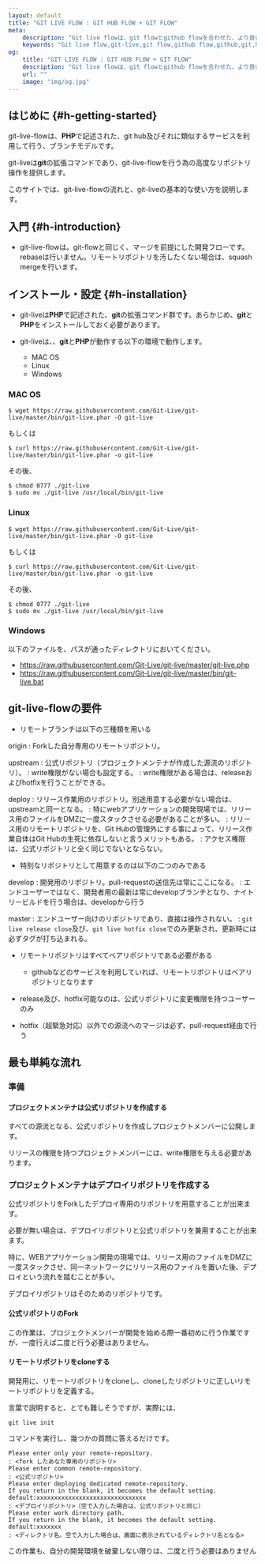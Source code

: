 ```yaml
---
layout: default
title: "GIT LIVE FLOW : GIT HUB FLOW + GIT FLOW"
meta:
    description: "Git live flowは、git flowとgithub flowを合わせた、より良い開発フローです。"
    keywords: "Git live flow,git-live,git flow,github flow,github,git,開発フロー,ブランチモデル"
og:
    title: "GIT LIVE FLOW : GIT HUB FLOW + GIT FLOW"
    description: "Git live flowは、git flowとgithub flowを合わせた、より良い開発フローです。"
    url: ""
    image: "img/og.jpg"
---
```


## はじめに {#h-getting-started}
<span class="git-live-flow">git-live-flow</span>は、<strong>PHP</strong>で記述された、git hub及びそれに類似するサービスを利用して行う、ブランチモデルです。


<span class="git-live">git-live</span>は<strong>git</strong>の拡張コマンドであり、<span class="git-live-flow">git-live-flow</span>を行う為の高度なリポジトリ操作を提供します。


このサイトでは、<span class="git-live-flow">git-live-flow</span>の流れと、<span class="git-live">git-live</span>の基本的な使い方を説明します。


## 入門 {#h-introduction}

 * <span class="git-live-flow">git-live-flow</span>は。git-flowと同じく、マージを前提にした開発フローです。rebaseは行いません。リモートリポジトリを汚したくない場合は、squash mergeを行います。

## インストール・設定 {#h-installation}

 * <span class="git-live">git-live</span>は<strong>PHP</strong>で記述された、<strong>git</strong>の拡張コマンド群です。あらかじめ、<strong>git</strong>と<strong>PHP</strong>をインストールしておく必要があります。

 * <span class="git-live">git-live</span>は、、<strong>git</strong>と<strong>PHP</strong>が動作する以下の環境で動作します。
     * MAC OS
     * Linux
     * Windows


### MAC OS

~~~~~~~~~~~~~~~~~~~~~~~~~~~~~~
$ wget https://raw.githubusercontent.com/Git-Live/git-live/master/bin/git-live.phar -O git-live

~~~~~~~~~~~~~~~~~~~~~~~~~~~~~~

もしくは

~~~~~~~~~~~~~~~~~~~~~~~~~~~~~~
$ curl https://raw.githubusercontent.com/Git-Live/git-live/master/bin/git-live.phar -o git-live

~~~~~~~~~~~~~~~~~~~~~~~~~~~~~~

その後、

~~~~~~~~~~~~~~~~~~~~~~~~~~~~~~
$ chmod 0777 ./git-live
$ sudo mv ./git-live /usr/local/bin/git-live

~~~~~~~~~~~~~~~~~~~~~~~~~~~~~~

### Linux


~~~~~~~~~~~~~~~~~~~~~~~~~~~~~~
$ wget https://raw.githubusercontent.com/Git-Live/git-live/master/bin/git-live.phar -O git-live

~~~~~~~~~~~~~~~~~~~~~~~~~~~~~~

もしくは

~~~~~~~~~~~~~~~~~~~~~~~~~~~~~~
$ curl https://raw.githubusercontent.com/Git-Live/git-live/master/bin/git-live.phar -o git-live

~~~~~~~~~~~~~~~~~~~~~~~~~~~~~~

その後、

~~~~~~~~~~~~~~~~~~~~~~~~~~~~~~
$ chmod 0777 ./git-live
$ sudo mv ./git-live /usr/local/bin/git-live

~~~~~~~~~~~~~~~~~~~~~~~~~~~~~~


### Windows
以下のファイルを、パスが通ったディレクトリにおいてください。

 * https://raw.githubusercontent.com/Git-Live/git-live/master/git-live.php
 * https://raw.githubusercontent.com/Git-Live/git-live/master/bin/git-live.bat


## <span class="git-live-flow">git-live-flow</span>の要件

 * リモートブランチは以下の三種類を用いる

origin
: Forkした自分専用のリモートリポジトリ。

upstream
: 公式リポジトリ（プロジェクトメンテナが作成した源流のリポジトリ）。
: write権限がない場合も設定する。
: write権限がある場合は、releaseおよびhotfixを行うことができる。

deploy
: リリース作業用のリポジトリ。別途用意する必要がない場合は、upstreamと同一となる。
: 特にwebアプリケーションの開発現場では、リリース用のファイルをDMZに一度スタックさせる必要があることが多い。
: リリース用のリモートリポジトリを、Git Hubの管理外にする事によって、リリース作業自体はGit Hubの生死に依存しないと言うメリットもある。
: アクセス権限は、公式リポジトリと全く同じでないとならない。

 * 特別なリポジトリとして用意するのは以下の二つのみである

develop
: 開発用のリポジトリ。pull-requestの送信先は常にここになる。
: エンドユーザーではなく、開発者用の最新は常にdevelopブランチとなり、ナイトリービルドを行う場合は、developから行う

master
: エンドユーザー向けのリポジトリであり、直接は操作されない。
: `git live release close`及び、`git live hotfix close`でのみ更新され、更新時には必ずタグが打ち込まれる。

 * リモートリポジトリはすべてベアリポジトリである必要がある
    * githubなどのサービスを利用していれば、リモートリポジトリはベアリポジトリとなります

 * release及び、hotfix可能なのは、公式リポジトリに変更権限を持つユーザーのみ

 * hotfix（超緊急対応）以外での源流へのマージは必ず、pull-request経由で行う



## 最も単純な流れ

### 準備

#### プロジェクトメンテナは公式リポジトリを作成する

すべての源流となる、公式リポジトリを作成しプロジェクトメンバーに公開します。

リリースの権限を持つプロジェクトメンバーには、write権限を与える必要があります。

### プロジェクトメンテナはデプロイリポジトリを作成する

公式リポジトリをForkしたデプロイ専用のリポジトリを用意することが出来ます。

必要が無い場合は、デプロイリポジトリと公式リポジトリを兼用することが出来ます。


特に、WEBアプリケーション開発の現場では、リリース用のファイルをDMZに一度スタックさせ、同一ネットワークにリリース用のファイルを置いた後、デプロイという流れを踏むことが多い。

デプロイリポジトリはそのためのリポジトリです。



#### 公式リポジトリのFork

この作業は、プロジェクトメンバーが開発を始める際一番初めに行う作業ですが、一度行えば二度と行う必要はありません。


#### リモートリポジトリをcloneする

開発用に、リモートリポジトリをcloneし、cloneしたリポジトリに正しいリモートリポジトリを定義する。

言葉で説明すると、とても難しそうですが、実際には、

``````````````````````
git live init

``````````````````````

コマンドを実行し、幾つかの質問に答えるだけです。


``````````````````````
Please enter only your remote-repository.
: <fork したあなた専用のリポジトリ>
Please enter common remote-repository.
: <公式リポジトリ>
Please enter deploying dedicated remote-repository.
If you return in the blank, it becomes the default setting.
default:xxxxxxxxxxxxxxxxxxxxxxxxxxxxxxx
: <デプロイリポジトリ>（空で入力した場合は、公式リポジトリと同じ）
Please enter work directory path.
If you return in the blank, it becomes the default setting.
default:xxxxxxx
: <ディレクトリ名。空で入力した場合は、画面に表示されているディレクトリ名となる>
``````````````````````


この作業も、自分の開発環境を破棄しない限りは、二度と行う必要はありません






